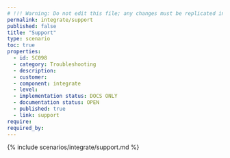 ```yaml
---
# !!! Warning: Do not edit this file; any changes must be replicated in Excel !!!
permalink: integrate/support
published: false
title: "Support"
type: scenario
toc: true
properties:
  - id: SC098
  - category: Troubleshooting
  - description:
  - customer:
  - component: integrate
  - level:
  - implementation status: DOCS ONLY
  - documentation status: OPEN
  - published: true
  - link: support
require:
required_by:
---
```


{% include scenarios/integrate/support.md %}

